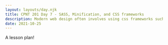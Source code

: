 ```yaml
---
layout: layouts/day.njk
title: CPNT 201 Day 7 - SASS, Minification, and CSS frameworks
description: Modern web design often involves using css frameworks such as bootstrap and tailwind as well as SASS (an extension of CSS) to create maintainable and high quality site designs. We will look at these technologies and learn a bit about how you can use them in your projects.
date: 2021-10-25
---
```


A lesson plan!